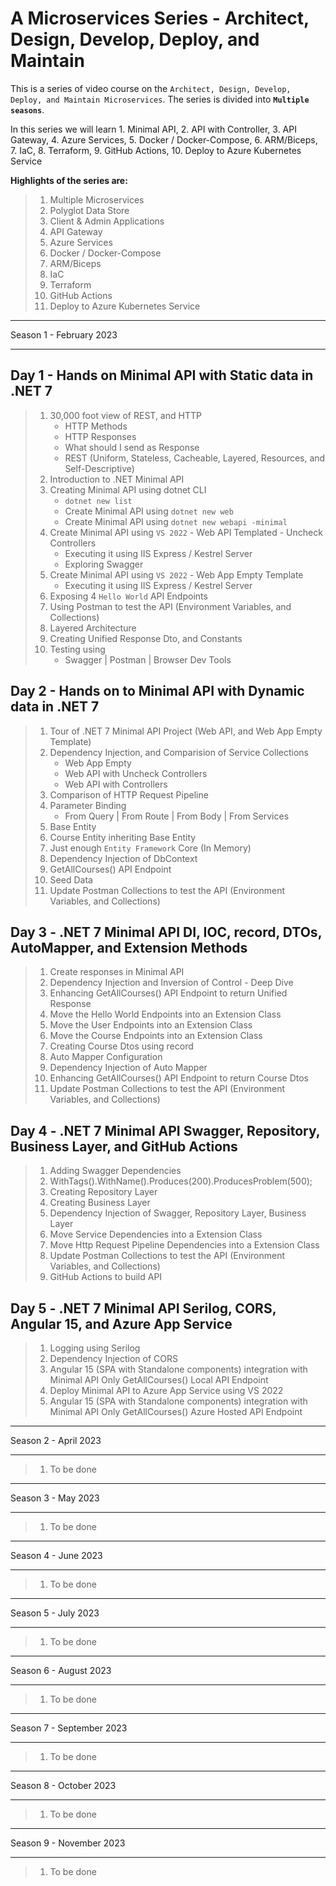 # A Microservices Series - Architect, Design, Develop, Deploy, and Maintain

This is a series of video course on the `Architect, Design, Develop, Deploy, and Maintain Microservices`. The series is divided into **`Multiple seasons`**.

In this series we will learn 1. Minimal API, 2. API with Controller, 3. API Gateway, 4. Azure Services, 5. Docker / Docker-Compose, 6. ARM/Biceps, 7. IaC, 8. Terraform, 9. GitHub Actions, 10. Deploy to Azure Kubernetes Service

**Highlights of the series are:**

> 1. Multiple Microservices
> 1. Polyglot Data Store
> 1. Client & Admin Applications
> 1. API Gateway
> 1. Azure Services
> 1. Docker / Docker-Compose
> 1. ARM/Biceps
> 1. IaC
> 1. Terraform
> 1. GitHub Actions
> 1. Deploy to Azure Kubernetes Service

---

Season 1 - February 2023

---

## Day 1 - Hands on Minimal API with Static data in .NET 7

> 1. 30,000 foot view of REST, and HTTP
>    - HTTP Methods
>    - HTTP Responses
>    - What should I send as Response
>    - REST (Uniform, Stateless, Cacheable, Layered, Resources, and Self-Descriptive)
> 1. Introduction to .NET Minimal API
> 1. Creating Minimal API using dotnet CLI
>    - `dotnet new list`
>    - Create Minimal API using `dotnet new web`
>    - Create Minimal API using `dotnet new webapi -minimal`
> 1. Create Minimal API using `VS 2022` - Web API Templated - Uncheck Controllers
>    - Executing it using IIS Express / Kestrel Server
>    - Exploring Swagger
> 1. Create Minimal API using `VS 2022` - Web App Empty Template
>    - Executing it using IIS Express / Kestrel Server
> 1. Exposing 4 `Hello World` API Endpoints
> 1. Using Postman to test the API (Environment Variables, and Collections)
> 1. Layered Architecture
> 1. Creating Unified Response Dto, and Constants
> 1. Testing using
>    - Swagger | Postman | Browser Dev Tools

## Day 2 - Hands on to Minimal API with Dynamic data in .NET 7

> 1. Tour of .NET 7 Minimal API Project (Web API, and Web App Empty Template)
> 1. Dependency Injection, and Comparision of Service Collections
>    - Web App Empty
>    - Web API with Uncheck Controllers
>    - Web API with Controllers
> 1. Comparison of HTTP Request Pipeline
> 1. Parameter Binding
>    - From Query | From Route | From Body | From Services
> 1. Base Entity
> 1. Course Entity inheriting Base Entity
> 1. Just enough `Entity Framework` Core (In Memory)
> 1. Dependency Injection of DbContext
> 1. GetAllCourses() API Endpoint
> 1. Seed Data
> 1. Update Postman Collections to test the API (Environment Variables, and Collections)

## Day 3 - .NET 7 Minimal API DI, IOC, record, DTOs, AutoMapper, and Extension Methods

> 1. Create responses in Minimal API
> 1. Dependency Injection and Inversion of Control - Deep Dive
> 1. Enhancing GetAllCourses() API Endpoint to return Unified Response
> 1. Move the Hello World Endpoints into an Extension Class
> 1. Move the User Endpoints into an Extension Class
> 1. Move the Course Endpoints into an Extension Class
> 1. Creating Course Dtos using record
> 1. Auto Mapper Configuration
> 1. Dependency Injection of Auto Mapper
> 1. Enhancing GetAllCourses() API Endpoint to return Course Dtos
> 1. Update Postman Collections to test the API (Environment Variables, and Collections)

## Day 4 - .NET 7 Minimal API Swagger, Repository, Business Layer, and GitHub Actions

> 1. Adding Swagger Dependencies
> 1. WithTags().WithName().Produces(200).ProducesProblem(500);
> 1. Creating Repository Layer
> 1. Creating Business Layer
> 1. Dependency Injection of Swagger, Repository Layer, Business Layer
> 1. Move Service Dependencies into a Extension Class
> 1. Move Http Request Pipeline Dependencies into a Extension Class
> 1. Update Postman Collections to test the API (Environment Variables, and Collections)
> 1. GitHub Actions to build API

## Day 5 - .NET 7 Minimal API Serilog, CORS, Angular 15, and Azure App Service

> 1. Logging using Serilog
> 1. Dependency Injection of CORS
> 1. Angular 15 (SPA with Standalone components) integration with Minimal API Only GetAllCourses() Local API Endpoint
> 1. Deploy Minimal API to Azure App Service using VS 2022
> 1. Angular 15 (SPA with Standalone components) integration with Minimal API Only GetAllCourses() Azure Hosted API Endpoint

---

Season 2 - April 2023

---

> 1. To be done

---

Season 3 - May 2023

---

> 1. To be done

---

Season 4 - June 2023

---

> 1. To be done

---

Season 5 - July 2023

---

> 1. To be done

---

Season 6 - August 2023

---

> 1. To be done

---

Season 7 - September 2023

---

> 1. To be done

---

Season 8 - October 2023

---

> 1. To be done

---

Season 9 - November 2023

---

> 1. To be done
